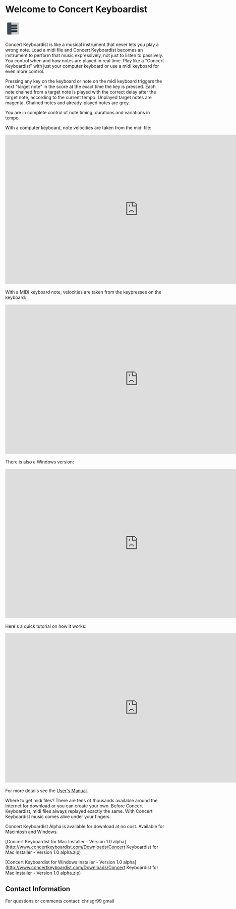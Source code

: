 <doctype HTML>
<body style = "margin-left:auto;margin-right:auto;width:960;">

# Welcome to Concert Keyboardist

<img src="AppIcon.png" alt="CK" style="width:10%;margin:0px 0px 0px 0px">

Concert Keyboardist is like a musical instrument that never lets you play a wrong note. Load a midi file and Concert Keyboardist becomes an instrument to perform that music expressively, not just to listen to passively. You control when and how notes are played in real time. Play like a "Concert Keyboardist" with just your computer keyboard or use a midi keyboard for even more control.

Pressing any key on the keyboard or note on the midi keyboard triggers the next "target note" in the score at the exact time the key is 
pressed.  Each note chained from a target note is played with the correct delay after the target note, according to the current tempo.  Unplayed target notes are magenta.  Chained notes and already-played notes are grey.

You are in complete control of note timing, durations and variations in tempo.

With a computer keyboard, note velocities are taken from the midi file:

<iframe width="840" height="472" src="https://www.youtube.com/embed/qZGpaV0ExFA?rel=0" frameborder="0" allow="autoplay; encrypted-media" allowfullscreen></iframe>

With a MIDI keyboard note, velocities are taken from the keypresses on the keyboard:

<iframe width="840" height="472" src="https://www.youtube.com/embed/1lsudN02_y8?rel=0" frameborder="0" allow="autoplay; encrypted-media" allowfullscreen></iframe>

There is also a Windows version:

<iframe width="840" height="472" src="https://www.youtube.com/embed/dtOv8vQHRB4?rel=0" frameborder="0" allow="autoplay; encrypted-media" allowfullscreen></iframe>

Here's a quick tutorial on how it works:

<iframe width="840" height="472" src="https://www.youtube.com/embed/1R61bmgBoN4?rel=0" frameborder="0" allow="autoplay; encrypted-media" allowfullscreen></iframe>

For more details see the [User's Manual](http://www.concertkeyboardist.com/Documentation/EN/ckdoc.htm).

Where to get midi files?  There are tens of thousands available around the Internet for download or you can create your own.  Before Concert Keyboardist, midi files always replayed exactly the same.  With Concert Keyboardist music comes alive under your fingers.

Concert Keyboardist Alpha is available for download at no cost.  Available for Macintosh and Windows.

[Concert Keyboardist for Mac Installer - Version 1.0 alpha](http://www.concertkeyboardist.com/Downloads/Concert Keyboardist for Mac Installer - Version 1.0 alpha.zip)

[Concert Keyboardist for Windows Installer - Version 1.0 alpha](http://www.concertkeyboardist.com/Downloads/Concert Keyboardist for Mac Installer - Version 1.0 alpha.zip)

## Contact Information

For questions or comments contact: chrisgr99 gmail